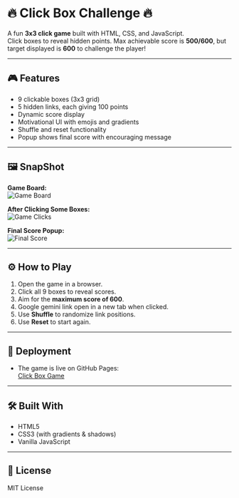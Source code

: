 # 🔥 Click Box Challenge 🔥

A fun **3x3 click game** built with HTML, CSS, and JavaScript.  
Click boxes to reveal hidden points. Max achievable score is **500/600**, but target displayed is **600** to challenge the player!  

---

## 🎮 Features

- 9 clickable boxes (3x3 grid)  
- 5 hidden links, each giving 100 points  
- Dynamic score display  
- Motivational UI with emojis and gradients  
- Shuffle and reset functionality  
- Popup shows final score with encouraging message  

---

## 🖼 SnapShot

**Game Board:**  
![Game Board]("C:\Users\poorv\OneDrive\Pictures\Screenshots\Game.png.png")

**After Clicking Some Boxes:**  
![Game Clicks]("C:\Users\poorv\OneDrive\Pictures\Screenshots\Game1.png.png")

**Final Score Popup:**  
![Final Score]("C:\Users\poorv\OneDrive\Pictures\Screenshots\Game2.png.png")


---

## ⚙️ How to Play

1. Open the game in a browser.  
2. Click all 9 boxes to reveal scores.  
3. Aim for the **maximum score of 600**.  
4. Google gemini link open in a new tab when clicked.  
5. Use **Shuffle** to randomize link positions.  
6. Use **Reset** to start again.  

---

## 🚀 Deployment

- The game is live on GitHub Pages:  
[Click Box Game](https://yourusername.github.io/click-box-game/)  

---

## 🛠 Built With

- HTML5  
- CSS3 (with gradients & shadows)  
- Vanilla JavaScript  

---

## 📝 License

MIT License
